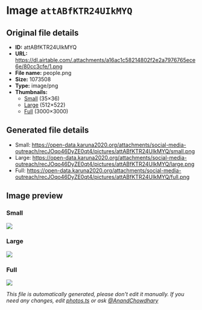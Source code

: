 # Image `attABfKTR24UIkMYQ`

## Original file details

- **ID:** attABfKTR24UIkMYQ
- **URL:** https://dl.airtable.com/.attachments/a16ac1c58214802f2e2a7976765ece6e/80cc3cfe/1.png
- **File name:** people.png
- **Size:** 1073508
- **Type:** image/png
- **Thumbnails:**
  - [Small](https://dl.airtable.com/.attachmentThumbnails/51710fc6093cd1ec97934d0cf15e1870/c8d99062) (35×36)
  - [Large](https://dl.airtable.com/.attachmentThumbnails/8416d70574629bff12444f8279084dc6/08b5c46d) (512×522)
  - [Full](https://dl.airtable.com/.attachmentThumbnails/a0503b7cc147a80625a743ccd728c818/22fdd78d) (3000×3000)

## Generated file details

- Small: https://open-data.karuna2020.org/attachments/social-media-outreach/recJOqo46DyZE0qt4/pictures/attABfKTR24UIkMYQ/small.png
- Large: https://open-data.karuna2020.org/attachments/social-media-outreach/recJOqo46DyZE0qt4/pictures/attABfKTR24UIkMYQ/large.png
- Full: https://open-data.karuna2020.org/attachments/social-media-outreach/recJOqo46DyZE0qt4/pictures/attABfKTR24UIkMYQ/full.png

## Image preview

### Small

![](https://open-data.karuna2020.org/attachments/social-media-outreach/recJOqo46DyZE0qt4/pictures/attABfKTR24UIkMYQ/small.png)

### Large

![](https://open-data.karuna2020.org/attachments/social-media-outreach/recJOqo46DyZE0qt4/pictures/attABfKTR24UIkMYQ/large.png)

### Full

![](https://open-data.karuna2020.org/attachments/social-media-outreach/recJOqo46DyZE0qt4/pictures/attABfKTR24UIkMYQ/full.png)

_This file is automatically generated, please don't edit it manually. If you need any changes, edit [photos.ts](/photos.ts) or ask [@AnandChowdhary](https://github.com/AnandChowdhary)_
